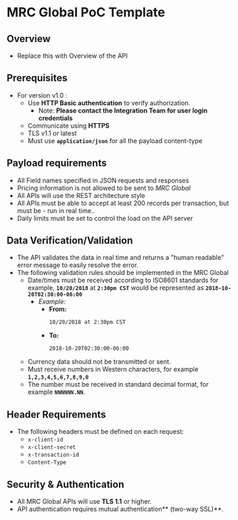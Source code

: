 # **MRC Global PoC Template**

## **Overview**
 - Replace this with Overview of the API
 
## **Prerequisites**
- For version v1.0 :
  - Use **HTTP Basic authentication** to verify authorization.
    - Note: **Please contact the Integration Team for user login credentials**
  - Communicate using **HTTPS**
  - TLS v1.1 or latest
  - Must use **`application/json`** for all the payload content-type
  

## **Payload requirements**
- All Field names specified in JSON requests and responses
- Pricing information is not allowed to be sent to *MRC Global*
- All APIs will use the REST architecture style
- All APIs must be able to accept at least 200 records per transaction, but must be - run in real time..
- Daily limits must be set to control the load on the API server

## **Data Verification/Validation**
- The API validates the data in real time and returns a "human readable" error message to easily resolve the error.
- The following validation rules should be implemented in the MRC Global
  - Date/times must be received according to ISO8601 standards for example, **`10/20/2018`** at **`2:30pm CST`** would be represented as **`2018-10-20T02:30:00-06:00`**
    - *Example:*
      - **From:**
        ```
        10/20/2018 at 2:30pm CST    
        ```
      - **To:**
        ```
        2018-10-20T02:30:00-06:00    
        ```
  - Currency data should not be transmitted or sent.
  - Must receive numbers in Western characters, for example **`1,2,3,4,5,6,7,8,9,0`**
  - The number must be received in standard decimal format, for example **`NNNNNN.NN`**. 

## **Header Requirements**
- The following headers must be defined on each request:
  - `x-client-id`
  - `x-client-secret`
  - `x-transaction-id`
  - `Content-Type`
  
## **Security & Authentication**
- All MRC Global APIs will use **TLS 1.1** or higher.
- API authentication requires mutual authentication** (two-way SSL)**.


  